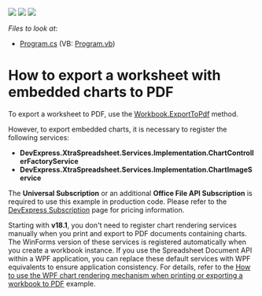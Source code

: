 <!-- default badges list -->
![](https://img.shields.io/endpoint?url=https://codecentral.devexpress.com/api/v1/VersionRange/128613063/14.2.3%2B)
[![](https://img.shields.io/badge/Open_in_DevExpress_Support_Center-FF7200?style=flat-square&logo=DevExpress&logoColor=white)](https://supportcenter.devexpress.com/ticket/details/T269520)
[![](https://img.shields.io/badge/📖_How_to_use_DevExpress_Examples-e9f6fc?style=flat-square)](https://docs.devexpress.com/GeneralInformation/403183)
<!-- default badges end -->
<!-- default file list -->
*Files to look at*:

* [Program.cs](./CS/WorksheetChartsExportPDF/Program.cs) (VB: [Program.vb](./VB/WorksheetChartsExportPDF/Program.vb))
<!-- default file list end -->
# How to export a worksheet with embedded charts to PDF


To export a worksheet to PDF, use the [Workbook.ExportToPdf](https://documentation.devexpress.com/OfficeFileAPI/DevExpress.Spreadsheet.Workbook.ExportToPdf.overloads) method.

However, to export embedded charts, it is necessary to register the following services:

- **DevExpress.XtraSpreadsheet.Services.Implementation.ChartControllerFactoryService**
- **DevExpress.XtraSpreadsheet.Services.Implementation.ChartImageService**

The **Universal Subscription** or an additional **Office File API Subscription** is required to use this example in production code. Please refer to the [DevExpress Subscription](https://www.devexpress.com/Buy/NET/) page for pricing information.

Starting with **v18.1**, you don't need to register chart rendering services manually when you print and export to PDF documents containing charts. The WinForms version of these services is registered automatically when you create a workbook instance. If you use the Spreadsheet Document API within a WPF application, you can replace these default services with WPF equivalents to ensure application consistency. For details, refer to the [How to use the WPF chart rendering mechanism when printing or exporting a workbook to PDF](https://github.com/DevExpress-Examples/how-to-use-the-wpf-chart-rendering-mechanism-when-printing-or-exporting-a-workbook-to-pdf-t603465) example.
